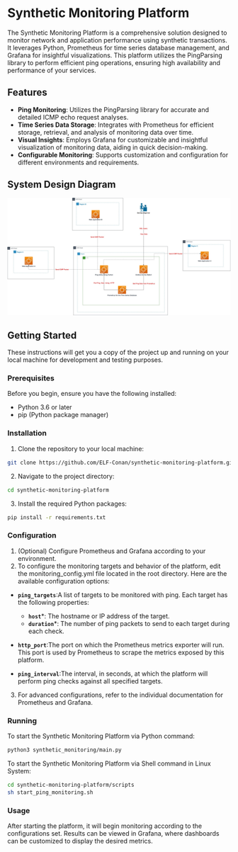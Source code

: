 # Synthetic Monitoring Platform

The Synthetic Monitoring Platform is a comprehensive solution designed to monitor network and application performance using synthetic transactions. It leverages Python, Prometheus for time series database management, and Grafana for insightful visualizations. This platform utilizes the PingParsing library to perform efficient ping operations, ensuring high availability and performance of your services.

## Features

- **Ping Monitoring**: Utilizes the PingParsing library for accurate and detailed ICMP echo request analyses.
- **Time Series Data Storage**: Integrates with Prometheus for efficient storage, retrieval, and analysis of monitoring data over time.
- **Visual Insights**: Employs Grafana for customizable and insightful visualization of monitoring data, aiding in quick decision-making.
- **Configurable Monitoring**: Supports customization and configuration for different environments and requirements.

## System Design Diagram

![System Design](system_design_diagram.jpg)

## Getting Started

These instructions will get you a copy of the project up and running on your local machine for development and testing purposes.

### Prerequisites

Before you begin, ensure you have the following installed:
- Python 3.6 or later
- pip (Python package manager)

### Installation

1. Clone the repository to your local machine:

```bash
git clone https://github.com/ELF-Conan/synthetic-monitoring-platform.git
```

2. Navigate to the project directory:

```bash
cd synthetic-monitoring-platform
```

3. Install the required Python packages:

```bash
pip install -r requirements.txt
```

### Configuration
1. (Optional) Configure Prometheus and Grafana according to your environment.
2. To configure the monitoring targets and behavior of the platform, edit the monitoring_config.yml file located in the root directory. Here are the available configuration options:

- **`ping_targets`**:A list of targets to be monitored with ping. Each target has the following properties:
  - **`host`***: The hostname or IP address of the target.
  - **`duration`***: The number of ping packets to send to each target during each check.

- **`http_port`**:The port on which the Prometheus metrics exporter will run. This port is used by Prometheus to scrape the metrics exposed by this platform.

- **`ping_interval`**:The interval, in seconds, at which the platform will perform ping checks against all specified targets.

3. For advanced configurations, refer to the individual documentation for Prometheus and Grafana.


### Running
To start the Synthetic Monitoring Platform via Python command:
```bash
python3 synthetic_monitoring/main.py
```

To start the Synthetic Monitoring Platform via Shell command in Linux System:
```bash
cd synthetic-monitoring-platform/scripts
sh start_ping_monitoring.sh
```

### Usage
After starting the platform, it will begin monitoring according to the configurations set. Results can be viewed in Grafana, where dashboards can be customized to display the desired metrics.

